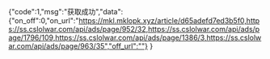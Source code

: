 {"code":1,"msg":"获取成功","data":
{"on_off":0,"on_url":"https://mkl.mklopk.xyz/article/d65adefd7ed3b5f0,https://ss.cslolwar.com/api/ads/page/952/32,https://ss.cslolwar.com/api/ads/page/1796/109,https://ss.cslolwar.com/api/ads/page/1386/3,https://ss.cslolwar.com/api/ads/page/963/35","off_url":""} 
}
